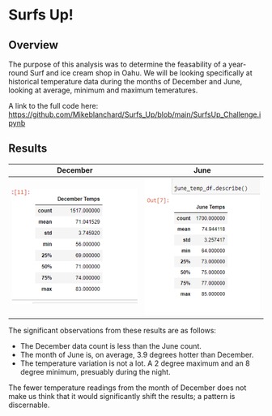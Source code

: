 # Surfs Up!

## Overview

The purpose of this analysis was to determine the feasability of a year-round Surf and ice cream shop in Oahu. We will be looking specifically at historical temperature data during the months of December and June, looking at average, minimum and maximum temeratures.

A link to the full code here: https://github.com/Mikeblanchard/Surfs_Up/blob/main/SurfsUp_Challenge.ipynb

## Results 

|December                                                                           |June                                                                            
|-----------------------------------------------------------------------------------|-------------------------------------------------------------------------------------------|
|![](https://github.com/Mikeblanchard/Surfs_Up/blob/main/Resources/del_2.png)       |![](https://github.com/Mikeblanchard/Surfs_Up/blob/main/Resources/del_1.png)

The significant observations from these results are as follows:

- The December data count is less than the June count. 
- The month of June is, on average, 3.9 degrees hotter than December. 
- The temperature variation is not a lot. A 2 degree maximum and an 8 degree minimum, presuably during the night. 

The fewer temperature readings from the month of December does not make us think that it would significantly shift the results; a pattern is discernable. 

